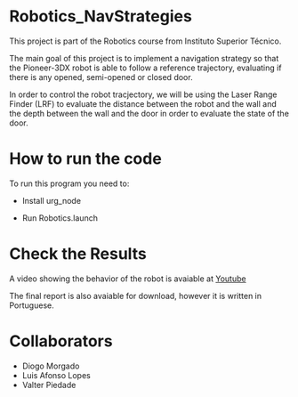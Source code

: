 # Robotics_NavStrategies
This project is part of the Robotics course from Instituto Superior Técnico. 

The main goal of this project is to implement a navigation strategy so that the Pioneer-3DX robot is able to follow a reference trajectory, evaluating if there is any opened, semi-opened or closed door. 

In order to control the robot tracjectory, we will be using the Laser Range Finder (LRF) to evaluate the distance between the robot and the wall and the depth between the wall and the door in order to evaluate the state of the door.

# How to run the code
To run this program you need to:
- Install urg_node

- Run Robotics.launch

# Check the Results
A video showing the behavior of the robot is avaiable at [Youtube](https://www.youtube.com/watch?v=8gfUe91DnrU&t=157s)

The final report is also avaiable for download, however it is written in Portuguese.

# Collaborators
- Diogo Morgado
- Luis Afonso Lopes
- Valter Piedade

   
